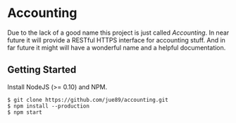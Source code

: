# Accounting

Due to the lack of a good name this project is just called *Accounting*. In near future it will provide a RESTful HTTPS interface for accounting stuff. And in far future it might will have a wonderful name and a helpful documentation.


## Getting Started

Install NodeJS (>= 0.10) and NPM.

```
$ git clone https://github.com/jue89/accounting.git
$ npm install --production
$ npm start
```
